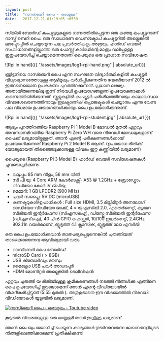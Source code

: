 ```yaml
---
layout: post
title:  "റാസ്ബെറി പൈ - ഒരാമുഖം"
date:   2017-12-21 01:19:05 +0530
---
```


സിങ്കിൾ ബോർഡ് കംപ്യൂട്ടറുകളുടെ ഗണത്തിൽപ്പെടുന്ന ഒരു കുഞ്ഞു കംപ്യൂട്ടറാണ് റാസ്പ് ബെറി പൈ. ഒരു സാധാരണ ഡെസ്ക്ടോപ് കംപ്യൂട്ടറിൽ അല്ലെങ്കിൽ ലാപ്ടോപ്പിൽ ചെയ്യാവുന്ന പല പ്രവർത്തികളും  അത്രയും ഹാർഡ് വെയർ സംവിധാനങ്ങളില്ലാത്ത ഒരു പോസ്റ്റ് കാർഡിന്റെ മാത്രം വലിപ്പമുള്ള ഇതുപയോഗിച്ച് ചെയ്യാമെന്നതാണ് പൈയുടെ ഒരു പ്രാധാന സവിശേഷത.

![Rpi in hand]({{ "/assets/images/log1-rpi-hand.png" | absolute_url}})

ബ്രിട്ടനിലെ റാസ്ബെറി പൈ എന്ന സംഘടന വിദ്യാർത്ഥികളിൽ കംപ്യൂട്ടർ വിദ്യാഭ്യാസത്തോടുള്ള ആഭിമുഖ്യം വർധിപ്പിക്കുന്നതിനു വേണ്ടിയാണ് 2012 ൽ ഇങ്ങനെയൊരു ഉപകരണം പുറത്തിറക്കുന്നത്. പ്രധാന ലക്ഷ്യം അതായിരുന്നെങ്കിലു ഇന്ന് നിരവധി ഉപയോഗങ്ങളണ് ഉപയോക്താക്കള്‍ കണ്ടെത്തിയിരിക്കുന്നത്. സ്കൂളുകളിൽ കംപ്യൂട്ടർ പരിശീലത്തിനായും കാലാവസ്ഥാ വിവരശേഖരണത്തിനായും ഇലക്ട്രാണിക് പ്രൊജക്ടുകൾ ചെയ്യാനും  എന്നു വേണ്ട പല വിധമായ ഉപയോഗങ്ങൾക്കായും പൈ ഉപയോഗിക്കുന്നുണ്ട്. 

![Rpi in hand]({{ "/assets/images/log1-rpi-student.jpg" | absolute_url }})

ആദ്യം പുറത്തിറങ്ങിയ Raspberry Pi 1 Model B മോഡൽ മുതൽ ഏറ്റവും അവസാനമിറങ്ങിയ Raspberry Pi Zero WH വരെ നിരവധി മോഡലുകളാണ് പൈക്ക് ലഭ്യമായിട്ടുള്ളത്. ഞാൻ എന്റെ പരീക്ഷണങ്ങൾക്കായ് ഉപയോഗിക്കുന്നത് Raspberry Pi 2 Model B ആണ്. (ഉപയോഗ രീതിക്ക് യോജ്യമായത് തിരഞ്ഞെടുക്കാനുള്ള വിവരം [ഈ](https://www.raspberrypi.org/forums/viewtopic.php?t=181336) കണ്ണിയിൽ ലഭ്യമാണ്)

പൈയുടെ (Raspberry Pi 3 Model B) ഹാർഡ് വെയർ സവിശേഷതകൾ ചുവടെച്ചേർക്കുന്നു. 
* വലുപ്പം:  85 mm നീളം, 56 mm വീതി 
* സി പി യു: 4 Core ARM കോർടെക്സ്- A53 @ 1.2GHz + ബ്രോഡ്കോം വീഡിയോ കോർ IV ജിപിയു
* മെമ്മറി:  1 GB LPDDR2 (900 MHz)
* പവർ സപ്ലൈ: 5V DC (microUSB)
* കണക്ടറുകൾ/ഉപാധികൾ :  Full size HDMI, 3.5 മില്ലീമീറ്റർ അനലോഗ് ഓഡിയോ-വീഡിയോ ജാക്ക്, 4 × യുഎസ്ബി 2.0, എതെർനെറ്റ്, ക്യാമറ സീരിയൽ ഇന്റർഫേസ് (സിഎസ്ഐ), ഡിസ്പ്ലേ സീരിയൽ ഇന്റർഫേസ് (ഡിഎസ്ഐ), 40 പിൻ GPIO ഹെഡ്ഡർ,
10/100 ഇഥർനെറ്റ്, 2.4GHz 802.11n വയർലെസ്, ബ്ലൂടൂത്ത് 4.1 ക്ലാസിക്, ബ്ലൂടൂത്ത് ലോ എനർജി

ഒരു പൈ ഉപയോഗിക്കുവാൻ താത്പര്യപ്പെടുന്നെങ്കിൽ ചുരുങ്ങിയത് താഴെക്കാണുന്നവ ആവിശ്യമായി വരും
* റാസ്ബെറി പൈ ബോർഡ്
* microSD Card ( > 8GB)
* USB കീബോർഡും മൗസും
* മൈക്രോ USB പവർ അഡാപ്ടർ 
* HDMI മോണിറ്റർ അല്ലെങ്കിൽ ടെലിവിഷൻ

ഏറ്റവും ചുരുങ്ങി യ രീതിയിലുള്ള ക്രമീകരണങ്ങൾ നടത്തി നിങ്ങൾക്കു എങ്ങിനെ പൈ ഉപയോഗിച്ച് തുടങ്ങാമെന്ന് ഞാൻ എന്റെ വീഡിയോയിൽ വിശദീകരിച്ചിട്ടുണ്ട് (5:55 മുതൽ ). അതുകൂടാതെ ഈ വിഷയത്തിൽ നിരവധി വീഡിയോകൾ യൂടൂബിൽ ലഭ്യമാണ്. 

[![റാസ്ബെറി പൈ - ഒരാമുഖം - Toutube video](https://img.youtube.com/vi/q2Qe0XJRM5E/0.jpg)](https://www.youtube.com/watch?v=q2Qe0XJRM5E)

കൂടുതൽ വിവരങ്ങളുള്ള ഒരു മാതൃഭൂമി താൾ [ഇവിടെ](http://webcache.googleusercontent.com/search?q=cache:Rb33O7HCVKkJ:www.mathrubhumi.com/technology/gadgets/%25E0%25B4%25B8%25E0%25B4%25BE%25E0%25B4%2599%25E0%25B5%258D%25E0%25B4%2595%25E0%25B5%2587%25E0%25B4%25A4%25E0%25B4%25BF%25E0%25B4%2595-%25E0%25B4%25B5%25E0%25B4%25BF%25E0%25B4%25AA%25E0%25B5%258D%25E0%25B4%25B2%25E0%25B4%25B5%25E0%25B4%2582-%25E0%25B4%25B1%25E0%25B4%25BE%25E0%25B4%25B8%25E0%25B5%258D%25E0%25B4%25AC%25E0%25B4%25B1%25E0%25B4%25BF-%25E0%25B4%25AA%25E0%25B5%2588-%25E0%25B4%25B5%25E0%25B4%25B4%25E0%25B4%25BF-1.162571+&cd=1&hl=en&ct=clnk&gl=in) ലഭ്യമാണ് 

ഞാൻ പൈയുപയോഗിച്ച് ചെയ്യുന്ന കാര്യങ്ങൾ തുടർന്നുവരുന്ന ലേഖനങ്ങളിലൂടെ നിങ്ങളിലെത്തിക്കാമെന്ന് പ്രതീക്ഷിക്കുന്നു!



